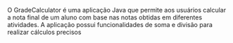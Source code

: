 
 O GradeCalculator é uma aplicação Java que permite aos usuários calcular a nota final de um aluno com base nas notas obtidas em diferentes atividades. 
 A aplicação possui funcionalidades de soma e divisão para realizar cálculos precisos
